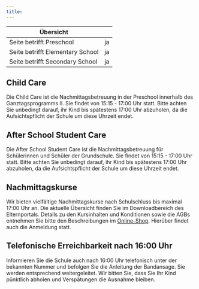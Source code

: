 ```yaml
---
title: 
---
```

| Übersicht | |
| --- | --- |
| Seite betrifft Preschool | ja |
| Seite betrifft Elementary School | ja |
| Seite betrifft Secondary School | ja |

## Child Care 

Die Child Care ist die Nachmittagsbetreuung in der Preschool innerhalb des Ganztagsprogramms II. Sie findet von 15:15 - 17:00 Uhr statt. Bitte achten Sie unbedingt darauf, ihr Kind bis spätestens 17:00 Uhr abzuholen, da die Aufsichtspflicht der Schule um diese Uhrzeit endet.

## After School Student Care 

Die After School Student Care ist die Nachmittagsbetreuung für Schülerinnen und Schüler der Grundschule. Sie findet von 15:15 - 17:00 Uhr statt. Bitte achten Sie unbedingt darauf, ihr Kind bis spätestens 17:00 Uhr abzuholen, da die Aufsichtspflicht der Schule um diese Uhrzeit endet.

## Nachmittagskurse 

Wir bieten vielfältige Nachmittagskurse nach Schulschluss bis maximal 17:00 Uhr an. Die aktuelle Übersicht finden Sie im Downloadbereich des Elternportals. Details zu den Kursinhalten und Konditionen sowie die AGBs entnehmen Sie bitte den Beschreibungen im [Online-Shop](https://shop.accadis-isb.com/). Hierüber findet auch die Anmeldung statt.

## Telefonische Erreichbarkeit nach 16:00 Uhr 

Informieren Sie die Schule auch nach 16:00 Uhr telefonisch unter der bekannten Nummer und befolgen Sie die Anleitung der Bandansage. Sie werden entsprechend weitergeleitet. Wir bitten Sie, dass Sie Ihr Kind pünktlich abholen und Verspätungen die Ausnahme bleiben.